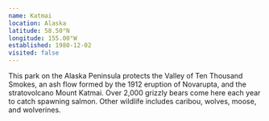 ```yaml
---
name: Katmai
location: Alaska
latitude: 58.50°N
longitude: 155.00°W
established: 1980-12-02
visited: false
---
```


This park on the Alaska Peninsula protects the Valley of Ten Thousand Smokes, an ash flow formed by the 1912 eruption of Novarupta, and the stratovolcano Mount Katmai. Over 2,000 grizzly bears come here each year to catch spawning salmon. Other wildlife includes caribou, wolves, moose, and wolverines.
